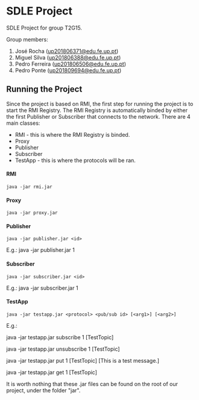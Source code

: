 # SDLE Project

SDLE Project for group T2G15.

Group members:

1. José Rocha (up201806371@edu.fe.up.pt)
2. Miguel Silva (up201806388@edu.fe.up.pt)
3. Pedro Ferreira (up201806506@edu.fe.up.pt)
4. Pedro Ponte (up201809694@edu.fe.up.pt)



## Running the Project

Since the project is based on RMI, the first step for running the project is to start the RMI Registry. The RMI Registry is automatically binded by either the first Publisher or Subscriber that connects to the network. There are 4 main classes:

- RMI - this is where the RMI Registry is binded.
- Proxy
- Publisher
- Subscriber
- TestApp - this is where the protocols will be ran.

#### RMI

```
java -jar rmi.jar
```

#### Proxy

```
java -jar proxy.jar
```

#### Publisher

```
java -jar publisher.jar <id>
```

E.g.: java -jar publisher.jar 1

#### Subscriber

```
java -jar subscriber.jar <id>
```

E.g.: java -jar subscriber.jar 1

#### TestApp

```
java -jar testapp.jar <protocol> <pub/sub id> [<arg1>] [<arg2>]
```

E.g.: 

java -jar testapp.jar subscribe 1 [TestTopic]

java -jar testapp.jar unsubscribe 1 [TestTopic]

java -jar testapp.jar put 1 [TestTopic] [This is a test message.]

java -jar testapp.jar get 1 [TestTopic]



It is worth nothing that these .jar files can be found on the root of our project, under the folder "jar".